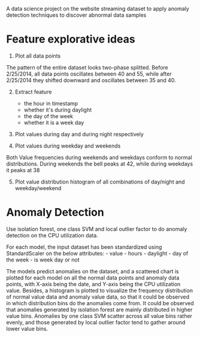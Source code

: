 A data science project on the website streaming dataset to apply anomaly detection techniques to discover abnormal data samples

# Feature explorative ideas

1. Plot all data points

The pattern of the entire dataset looks two-phase splitted. Before 2/25/2014, all data points oscillates between 40 and 55, while after 2/25/2014 they shifted downward and oscillates between 35 and 40.

2. Extract feature
	- the hour in timestamp
	- whether it's during daylight
	- the day of the week
	- whether it is a week day
	
3. Plot values during day and during night respectively

4. Plot values during weekday and weekends

Both Value frequencies during weekends and weekdays conform to normal distributions. During weekends the bell peaks at 42, while during weekdays it peaks at 38

5. Plot value distribution histogram of all combinations of day/night and weekday/weekend

# Anomaly Detection

Use isolation forest, one class SVM and local outlier factor to do anomaly detection on the CPU utilization data.

For each model, the input dataset has been standardized using StandardScaler on the below attributes:
	- value
	- hours
	- daylight
	- day of the week
	- is week day or not

The models predict anomalies on the dataset, and a scattered chart is plotted for each model on all the normal data points and anomaly data points, with X-axis being the date, and Y-axis being the CPU utilization value.
Besides, a histogram is plotted to visualize the frequency distribution of normal value data and anomaly value data, so that it could be observed in which distribution bins do the anomalies come from.
It could be observed that anomalies generated by isolation forest are mainly distributed in higher value bins. Anomalies by one class SVM scatter across all value bins rather evenly, and those generated by local outlier factor tend to gather around lower value bins.


